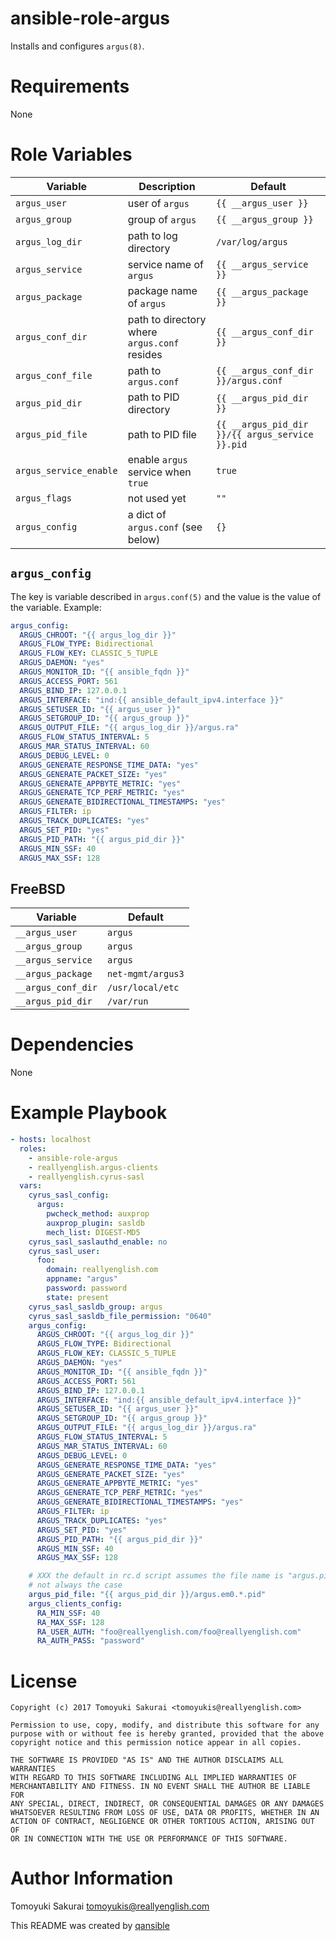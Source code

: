 # ansible-role-argus

Installs and configures `argus(8)`.

# Requirements

None

# Role Variables

| Variable | Description | Default |
|----------|-------------|---------|
| `argus_user` | user of `argus` | `{{ __argus_user }}` |
| `argus_group` | group of `argus` | `{{ __argus_group }}` |
| `argus_log_dir` | path to log directory | `/var/log/argus` |
| `argus_service` | service name of `argus` | `{{ __argus_service }}` |
| `argus_package` | package name of `argus` | `{{ __argus_package }}` |
| `argus_conf_dir` | path to directory where `argus.conf` resides | `{{ __argus_conf_dir }}` |
| `argus_conf_file` | path to `argus.conf` | `{{ __argus_conf_dir }}/argus.conf` |
| `argus_pid_dir` | path to PID directory | `{{ __argus_pid_dir }}` |
| `argus_pid_file` | path to PID file | `{{ __argus_pid_dir }}/{{ argus_service }}.pid` |
| `argus_service_enable` | enable `argus` service when `true` | `true` |
| `argus_flags` | not used yet | `""` |
| `argus_config` | a dict of `argus.conf` (see below) | `{}` |


## `argus_config`

The key is variable described in `argus.conf(5)` and the value is the value of
the variable. Example:

```yaml
argus_config:
  ARGUS_CHROOT: "{{ argus_log_dir }}"
  ARGUS_FLOW_TYPE: Bidirectional
  ARGUS_FLOW_KEY: CLASSIC_5_TUPLE
  ARGUS_DAEMON: "yes"
  ARGUS_MONITOR_ID: "{{ ansible_fqdn }}"
  ARGUS_ACCESS_PORT: 561
  ARGUS_BIND_IP: 127.0.0.1
  ARGUS_INTERFACE: "ind:{{ ansible_default_ipv4.interface }}"
  ARGUS_SETUSER_ID: "{{ argus_user }}"
  ARGUS_SETGROUP_ID: "{{ argus_group }}"
  ARGUS_OUTPUT_FILE: "{{ argus_log_dir }}/argus.ra"
  ARGUS_FLOW_STATUS_INTERVAL: 5
  ARGUS_MAR_STATUS_INTERVAL: 60
  ARGUS_DEBUG_LEVEL: 0
  ARGUS_GENERATE_RESPONSE_TIME_DATA: "yes"
  ARGUS_GENERATE_PACKET_SIZE: "yes"
  ARGUS_GENERATE_APPBYTE_METRIC: "yes"
  ARGUS_GENERATE_TCP_PERF_METRIC: "yes"
  ARGUS_GENERATE_BIDIRECTIONAL_TIMESTAMPS: "yes"
  ARGUS_FILTER: ip
  ARGUS_TRACK_DUPLICATES: "yes"
  ARGUS_SET_PID: "yes"
  ARGUS_PID_PATH: "{{ argus_pid_dir }}"
  ARGUS_MIN_SSF: 40
  ARGUS_MAX_SSF: 128
```

## FreeBSD

| Variable | Default |
|----------|---------|
| `__argus_user` | `argus` |
| `__argus_group` | `argus` |
| `__argus_service` | `argus` |
| `__argus_package` | `net-mgmt/argus3` |
| `__argus_conf_dir` | `/usr/local/etc` |
| `__argus_pid_dir` | `/var/run` |

# Dependencies

None

# Example Playbook

```yaml
- hosts: localhost
  roles:
    - ansible-role-argus
    - reallyenglish.argus-clients
    - reallyenglish.cyrus-sasl
  vars:
    cyrus_sasl_config:
      argus:
        pwcheck_method: auxprop
        auxprop_plugin: sasldb
        mech_list: DIGEST-MD5
    cyrus_sasl_saslauthd_enable: no
    cyrus_sasl_user:
      foo:
        domain: reallyenglish.com
        appname: "argus"
        password: password
        state: present
    cyrus_sasl_sasldb_group: argus
    cyrus_sasl_sasldb_file_permission: "0640"
    argus_config:
      ARGUS_CHROOT: "{{ argus_log_dir }}"
      ARGUS_FLOW_TYPE: Bidirectional
      ARGUS_FLOW_KEY: CLASSIC_5_TUPLE
      ARGUS_DAEMON: "yes"
      ARGUS_MONITOR_ID: "{{ ansible_fqdn }}"
      ARGUS_ACCESS_PORT: 561
      ARGUS_BIND_IP: 127.0.0.1
      ARGUS_INTERFACE: "ind:{{ ansible_default_ipv4.interface }}"
      ARGUS_SETUSER_ID: "{{ argus_user }}"
      ARGUS_SETGROUP_ID: "{{ argus_group }}"
      ARGUS_OUTPUT_FILE: "{{ argus_log_dir }}/argus.ra"
      ARGUS_FLOW_STATUS_INTERVAL: 5
      ARGUS_MAR_STATUS_INTERVAL: 60
      ARGUS_DEBUG_LEVEL: 0
      ARGUS_GENERATE_RESPONSE_TIME_DATA: "yes"
      ARGUS_GENERATE_PACKET_SIZE: "yes"
      ARGUS_GENERATE_APPBYTE_METRIC: "yes"
      ARGUS_GENERATE_TCP_PERF_METRIC: "yes"
      ARGUS_GENERATE_BIDIRECTIONAL_TIMESTAMPS: "yes"
      ARGUS_FILTER: ip
      ARGUS_TRACK_DUPLICATES: "yes"
      ARGUS_SET_PID: "yes"
      ARGUS_PID_PATH: "{{ argus_pid_dir }}"
      ARGUS_MIN_SSF: 40
      ARGUS_MAX_SSF: 128

    # XXX the default in rc.d script assumes the file name is "argus.pid", which is
    # not always the case
    argus_pid_file: "{{ argus_pid_dir }}/argus.em0.*.pid"
    argus_clients_config:
      RA_MIN_SSF: 40
      RA_MAX_SSF: 128
      RA_USER_AUTH: "foo@reallyenglish.com/foo@reallyenglish.com"
      RA_AUTH_PASS: "password"
```

# License

```
Copyright (c) 2017 Tomoyuki Sakurai <tomoyukis@reallyenglish.com>

Permission to use, copy, modify, and distribute this software for any
purpose with or without fee is hereby granted, provided that the above
copyright notice and this permission notice appear in all copies.

THE SOFTWARE IS PROVIDED "AS IS" AND THE AUTHOR DISCLAIMS ALL WARRANTIES
WITH REGARD TO THIS SOFTWARE INCLUDING ALL IMPLIED WARRANTIES OF
MERCHANTABILITY AND FITNESS. IN NO EVENT SHALL THE AUTHOR BE LIABLE FOR
ANY SPECIAL, DIRECT, INDIRECT, OR CONSEQUENTIAL DAMAGES OR ANY DAMAGES
WHATSOEVER RESULTING FROM LOSS OF USE, DATA OR PROFITS, WHETHER IN AN
ACTION OF CONTRACT, NEGLIGENCE OR OTHER TORTIOUS ACTION, ARISING OUT OF
OR IN CONNECTION WITH THE USE OR PERFORMANCE OF THIS SOFTWARE.
```

# Author Information

Tomoyuki Sakurai <tomoyukis@reallyenglish.com>

This README was created by [qansible](https://github.com/trombik/qansible)

